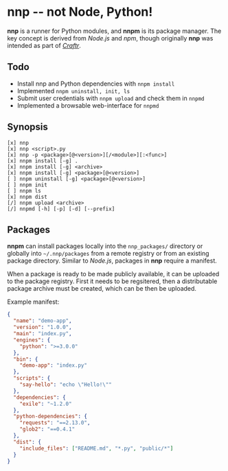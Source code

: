 # nnp -- not Node, Python!

**nnp** is a runner for Python modules, and **nnpm** is its package manager.
The key concept is derived from *Node.js* and *npm*, though originally **nnp**
was intended as part of *[Craftr]*.

  [Craftr]: https://craftr.net

## Todo

- Install nnp and Python dependencies with `nnpm install`
- Implemented `nnpm uninstall, init, ls`
- Submit user credentials with `nnpm upload` and check them in `nnpmd`
- Implemented a browsable web-interface for `nnpmd`

## Synopsis

    [x] nnp
    [x] nnp <script>.py
    [x] nnp -p <package>[@<version>][/<module>][:<func>]
    [x] nnpm install [-g] .
    [x] nnpm install [-g] <archive>
    [x] nnpm install [-g] <package>[@<version>]
    [ ] nnpm uninstall [-g] <package>[@<version>]
    [ ] nnpm init
    [ ] nnpm ls
    [x] nnpm dist
    [/] nnpm upload <archive>
    [/] nnpmd [-h] [-p] [-d] [--prefix]

## Packages

**nnpm** can install packages locally into the `nnp_packages/` directory or
globally into `~/.nnp/packages` from a remote registry or from an existing
package directory. Similar to *Node.js*, packages in **nnp** require a manifest.

When a package is ready to be made publicly available, it can be uploaded to
the package registry. First it needs to be regsitered, then a distributable
package archive must be created, which can be then be uploaded.

Example manifest:

```json
{
  "name": "demo-app",
  "version": "1.0.0",
  "main": "index.py",
  "engines": {
    "python": ">=3.0.0"
  },
  "bin": {
    "demo-app": "index.py"
  },
  "scripts": {
    "say-hello": "echo \"Hello!\""
  },
  "dependencies": {
    "exile": "~1.2.0"
  },
  "python-dependencies": {
    "requests": "==2.13.0",
    "glob2": "==0.4.1"
  },
  "dist": {
    "include_files": ["README.md", "*.py", "public/*"]
  }
}
```
